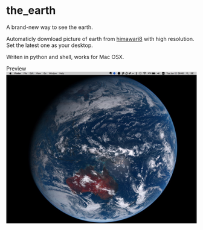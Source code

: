 # the_earth
A brand-new way to see the earth.

Automaticly download picture of earth from [himawari8](http://himawari8.nict.go.jp) with high resolution. Set the latest one as your desktop. 

Writen in python and shell, works for Mac OSX.

Preview
![](screenshot.png)
